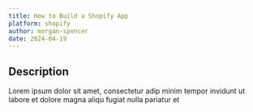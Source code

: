 ```yaml
---
title: How to Build a Shopify App
platform: shopify
author: morgan-spencer
date: 2024-04-19
---
```


## Description

Lorem ipsum dolor sit amet, consectetur adip minim tempor invidunt ut labore et dolore magna aliqu fugiat nulla pariatur et
